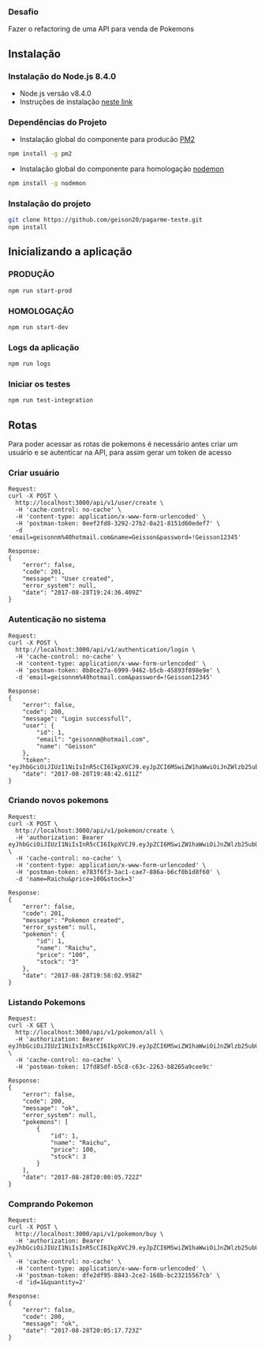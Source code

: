 ### Desafio

Fazer o refactoring de uma API para venda de Pokemons

## Instalação

### Instalação do Node.js 8.4.0

- Node.js versão v8.4.0
- Instruções de instalação [neste link](https://nodejs.org/en/download/package-manager)

### Dependências do Projeto

- Instalação global do componente para producão [PM2](pm2.keymetrics.io)
```bash
npm install -g pm2
```

- Instalação global do componente para homologação [nodemon](https://nodemon.io)
```bash
npm install -g nodemon
```

### Instalação do projeto

```bash
git clone https://github.com/geison20/pagarme-teste.git
npm install
```

## Inicializando a aplicação

### PRODUÇÃO

```bash
npm run start-prod
```

### HOMOLOGAÇÃO

```bash
npm run start-dev
```

### Logs da aplicação

```bash
npm run logs
```

### Iniciar os testes

```bash
npm run test-integration
```

## Rotas

Para poder acessar as rotas de pokemons é necessário antes criar um usuário e se autenticar na API, para assim gerar um token de acesso

### Criar usuário

```
Request:
curl -X POST \
  http://localhost:3000/api/v1/user/create \
  -H 'cache-control: no-cache' \
  -H 'content-type: application/x-www-form-urlencoded' \
  -H 'postman-token: 0eef2fd8-3292-27b2-0a21-8151d60edef7' \
  -d 'email=geisonnm%40hotmail.com&name=Geisson&password=!Geisson12345'

Response:
{
    "error": false,
    "code": 201,
    "message": "User created",
    "error_system": null,
    "date": "2017-08-28T19:24:36.409Z"
}
```

### Autenticação no sistema

```
Request:
curl -X POST \
  http://localhost:3000/api/v1/authentication/login \
  -H 'cache-control: no-cache' \
  -H 'content-type: application/x-www-form-urlencoded' \
  -H 'postman-token: 0b0ce27a-6999-9462-b5cb-45893f898e9e' \
  -d 'email=geisonnm%40hotmail.com&password=!Geisson12345'

Response:
{
    "error": false,
    "code": 200,
    "message": "Login successfull",
    "user": {
        "id": 1,
        "email": "geisonnm@hotmail.com",
        "name": "Geisson"
    },
    "token": "eyJhbGciOiJIUzI1NiIsInR5cCI6IkpXVCJ9.eyJpZCI6MSwiZW1haWwiOiJnZWlzb25ubUBob3RtYWlsLmNvbSIsIm5hbWUiOiJHZWlzc29uIiwiaWF0IjoxNTAzOTQ5NzIyLCJleHAiOjE1MDM5NjQxMjJ9.nCbEPR8xVXvS3emzdhrJqfsTBhdU1kmGTxW78O_UWY4",
    "date": "2017-08-28T19:48:42.611Z"
}
```

### Criando novos pokemons

```
Request:
curl -X POST \
  http://localhost:3000/api/v1/pokemon/create \
  -H 'authorization: Bearer eyJhbGciOiJIUzI1NiIsInR5cCI6IkpXVCJ9.eyJpZCI6MSwiZW1haWwiOiJnZWlzb25ubUBob3RtYWlsLmNvbSIsIm5hbWUiOiJHZWlzc29uIiwiaWF0IjoxNTAzOTQ5NzIyLCJleHAiOjE1MDM5NjQxMjJ9.nCbEPR8xVXvS3emzdhrJqfsTBhdU1kmGTxW78O_UWY4' \
  -H 'cache-control: no-cache' \
  -H 'content-type: application/x-www-form-urlencoded' \
  -H 'postman-token: e783f6f3-3ac1-cae7-886a-b6cf0b1d8f60' \
  -d 'name=Raichu&price=100&stock=3'

Response:
{
    "error": false,
    "code": 201,
    "message": "Pokemon created",
    "error_system": null,
    "pokemon": {
        "id": 1,
        "name": "Raichu",
        "price": "100",
        "stock": "3"
    },
    "date": "2017-08-28T19:58:02.958Z"
}
```

### Listando Pokemons

```
Request:
curl -X GET \
  http://localhost:3000/api/v1/pokemon/all \
  -H 'authorization: Bearer eyJhbGciOiJIUzI1NiIsInR5cCI6IkpXVCJ9.eyJpZCI6MSwiZW1haWwiOiJnZWlzb25ubUBob3RtYWlsLmNvbSIsIm5hbWUiOiJHZWlzc29uIiwiaWF0IjoxNTAzOTQ5NzIyLCJleHAiOjE1MDM5NjQxMjJ9.nCbEPR8xVXvS3emzdhrJqfsTBhdU1kmGTxW78O_UWY4' \
  -H 'cache-control: no-cache' \
  -H 'postman-token: 17fd85df-b5c8-c63c-2263-b8265a9cee9c'

Response:
{
    "error": false,
    "code": 200,
    "message": "ok",
    "error_system": null,
    "pokemons": [
        {
            "id": 1,
            "name": "Raichu",
            "price": 100,
            "stock": 3
        }
    ],
    "date": "2017-08-28T20:00:05.722Z"
}
```

### Comprando Pokemon

```
Request:
curl -X POST \
  http://localhost:3000/api/v1/pokemon/buy \
  -H 'authorization: Bearer eyJhbGciOiJIUzI1NiIsInR5cCI6IkpXVCJ9.eyJpZCI6MSwiZW1haWwiOiJnZWlzb25ubUBob3RtYWlsLmNvbSIsIm5hbWUiOiJHZWlzc29uIiwiaWF0IjoxNTAzOTQ5NzIyLCJleHAiOjE1MDM5NjQxMjJ9.nCbEPR8xVXvS3emzdhrJqfsTBhdU1kmGTxW78O_UWY4' \
  -H 'cache-control: no-cache' \
  -H 'content-type: application/x-www-form-urlencoded' \
  -H 'postman-token: dfe2df95-8843-2ce2-168b-bc23215567cb' \
  -d 'id=1&quantity=2'

Response:
{
    "error": false,
    "code": 200,
    "message": "ok",
    "date": "2017-08-28T20:05:17.723Z"
}
```
